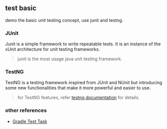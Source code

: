 ## test basic

demo the basic unit testing concept, use junit and testng.

### JUnit
Junit is a simple framework to write repeatable tests. It is an instance of the xUnit architecture for unit testing frameworks.
> junit is the most usage java unit testing framework.

### TestNG

TestNG is a testing framework inspired from JUnit and NUnit but introducing some new functionalities that make it more powerful and easier to use.
> for TestNG features, refer [testng documentation](http://testng.org/doc/documentation-main.html#methods) for details.

### other references
* [Gradle Test Task](https://docs.gradle.org/current/dsl/org.gradle.api.tasks.testing.Test.html)

